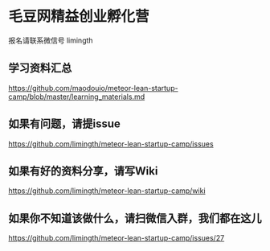 # 毛豆网精益创业孵化营
报名请联系微信号 limingth

## 学习资料汇总
https://github.com/maodouio/meteor-lean-startup-camp/blob/master/learning_materials.md

## 如果有问题，请提issue
https://github.com/limingth/meteor-lean-startup-camp/issues

## 如果有好的资料分享，请写Wiki
https://github.com/limingth/meteor-lean-startup-camp/wiki

## 如果你不知道该做什么，请扫微信入群，我们都在这儿
https://github.com/limingth/meteor-lean-startup-camp/issues/27
